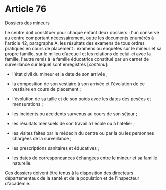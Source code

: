 # Article 76

Dossiers des mineurs

Le centre doit constituer pour chaque enfant deux dossiers : l'un conservé au centre comportant nécessairement, outre les documents énumérés à l'article 42, paragraphe A, les résultats des examens de tous ordres pratiqués en cours de placement : examens ou enquêtes sur le mineur et sa propre famille, sur le milieu d'accueil et les relations de celui-ci avec la famille, l'autre remis à la famille éducatrice constitué par un carnet de surveillance sur lequel sont enregistrés [*contenu*]:

- l'état civil du mineur et la date de son arrivée ;

- la composition de son vestiaire à son arrivée et l'évolution de ce vestiaire en cours de placement ;

- l'évolution de sa taille et de son poids avec les dates des pesées et mensurations ;

- les incidents ou accidents survenus au cours de son séjour ;

- les résultats mensuels de son travail à l'école ou à l'atelier ;

- les visites faites par le médecin du centre ou par la ou les personnes chargées de la surveillance ;

- les prescriptions sanitaires et éducatives ;

- les dates de correspondances échangées entre le mineur et sa famille naturelle.

Ces dossiers doivent être tenus à la disposition des directeurs départementaux de la santé et de la population et de l'inspecteur d'académie.

